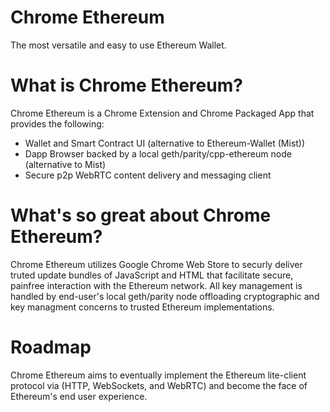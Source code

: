 # Chrome Ethereum
The most versatile and easy to use Ethereum Wallet.

# What is Chrome Ethereum?

Chrome Ethereum is a Chrome Extension and Chrome Packaged App that provides the following:
- Wallet and Smart Contract UI (alternative to Ethereum-Wallet (Mist))
- Dapp Browser backed by a local geth/parity/cpp-ethereum node (alternative to Mist)
- Secure p2p WebRTC content delivery and messaging client

# What's so great about Chrome Ethereum?

Chrome Ethereum utilizes Google Chrome Web Store to securly deliver truted update bundles of JavaScript and HTML that facilitate  secure, painfree interaction with the Ethereum network. All key management is handled by end-user's local geth/parity node offloading cryptographic and key managment concerns to trusted Ethereum implementations. 

# Roadmap

Chrome Ethereum aims to eventually implement the Ethereum lite-client protocol via (HTTP, WebSockets, and WebRTC) and become the face of Ethereum's end user experience. 
